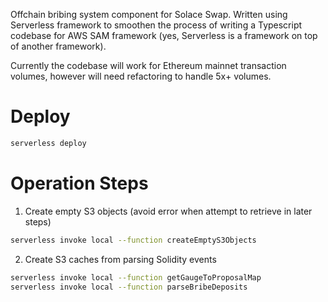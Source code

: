 Offchain bribing system component for Solace Swap. Written using Serverless framework to smoothen the process of writing a Typescript codebase for AWS SAM framework (yes, Serverless is a framework on top of another framework).


Currently the codebase will work for Ethereum mainnet transaction volumes, however will need refactoring to handle 5x+ volumes.

# Deploy

```bash
serverless deploy
```

# Operation Steps

1. Create empty S3 objects (avoid error when attempt to retrieve in later steps)

```bash
serverless invoke local --function createEmptyS3Objects
```

2. Create S3 caches from parsing Solidity events

```bash
serverless invoke local --function getGaugeToProposalMap
serverless invoke local --function parseBribeDeposits
```

